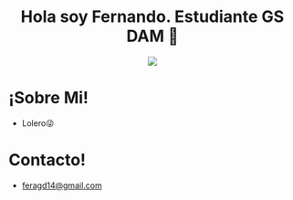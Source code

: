 <h1 align="center">Hola soy Fernando. Estudiante GS DAM 👋</h1>
<p align="center">
  <img src="https://www.grupoioe.es/wp-content/uploads/2022/09/Desarrollador-web-frond-back-end.jpg">
</p>

<h1>¡Sobre Mi!</h1>

- Lolero😜

<h1>Contacto!</h1>

- feragd14@gmail.com

